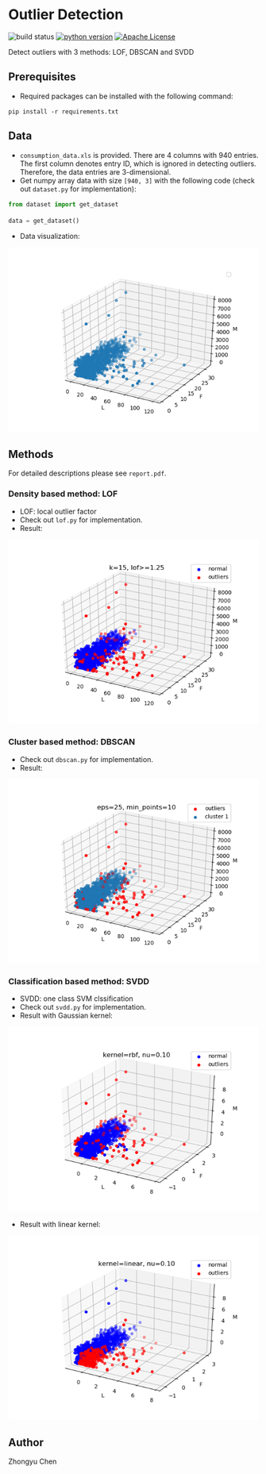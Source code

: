 # Outlier Detection

![build status](https://img.shields.io/badge/build-passing-green.svg)
[![python version](https://img.shields.io/badge/python-3.6.8-purple.svg)](https://python.org)
[![Apache License](https://img.shields.io/badge/license-Apache2.0-blue.svg)](http://www.apache.org/licenses/)

Detect outliers with 3 methods: LOF, DBSCAN and SVDD

## Prerequisites

* Required packages can be installed with the following command:

```
pip install -r requirements.txt
```

## Data

* `consumption_data.xls` is provided. There are 4 columns with 940 entries. The first column denotes entry ID, which is ignored in detecting outliers. Therefore, the data entries are 3-dimensional.
* Get numpy array data with size `[940, 3]` with the following code (check out `dataset.py` for implementation):

```python
from dataset import get_dataset

data = get_dataset()
```

* Data visualization:

![data](pic/data.png)

## Methods

For detailed descriptions please see `report.pdf`.

### Density based method: LOF

* LOF: local outlier factor
* Check out `lof.py` for implementation.
* Result:

![lof](pic/lof.png)

### Cluster based method: DBSCAN

* Check out `dbscan.py` for implementation.
* Result:

![dbscan](pic/dbscan.png)

### Classification based method: SVDD

* SVDD: one class SVM clssification
* Check out `svdd.py` for implementation.
* Result with Gaussian kernel:

![rbf](pic/rbf.png)

* Result with linear kernel:

![linear](pic/linear.png)

## Author

Zhongyu Chen
